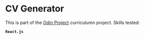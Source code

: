 # CV Generator

This is part of the [Odin Project](https://www.theodinproject.com/lessons/node-path-javascript-cv-application) curriculumn project. Skills tested:

**`React.js`**
